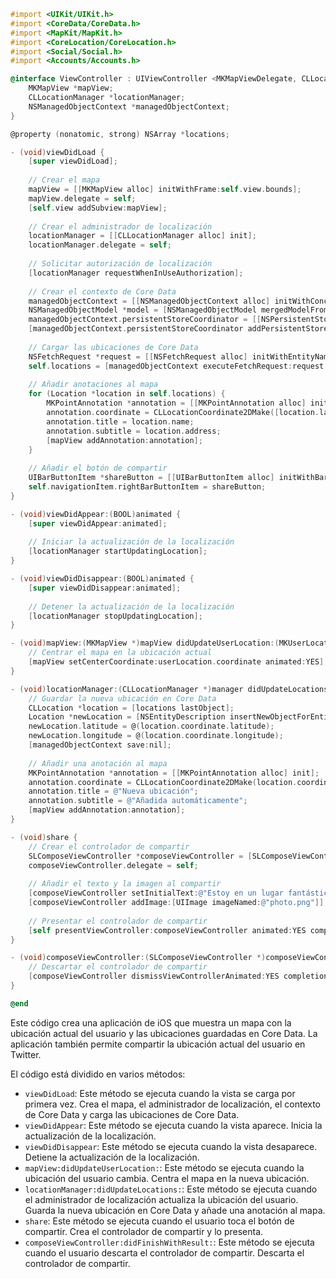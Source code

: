 ```objective-c
#import <UIKit/UIKit.h>
#import <CoreData/CoreData.h>
#import <MapKit/MapKit.h>
#import <CoreLocation/CoreLocation.h>
#import <Social/Social.h>
#import <Accounts/Accounts.h>

@interface ViewController : UIViewController <MKMapViewDelegate, CLLocationManagerDelegate, SLComposeViewControllerDelegate> {
    MKMapView *mapView;
    CLLocationManager *locationManager;
    NSManagedObjectContext *managedObjectContext;
}

@property (nonatomic, strong) NSArray *locations;

- (void)viewDidLoad {
    [super viewDidLoad];
    
    // Crear el mapa
    mapView = [[MKMapView alloc] initWithFrame:self.view.bounds];
    mapView.delegate = self;
    [self.view addSubview:mapView];
    
    // Crear el administrador de localización
    locationManager = [[CLLocationManager alloc] init];
    locationManager.delegate = self;
    
    // Solicitar autorización de localización
    [locationManager requestWhenInUseAuthorization];
    
    // Crear el contexto de Core Data
    managedObjectContext = [[NSManagedObjectContext alloc] initWithConcurrencyType:NSMainQueueConcurrencyType];
    NSManagedObjectModel *model = [NSManagedObjectModel mergedModelFromBundles:nil];
    managedObjectContext.persistentStoreCoordinator = [[NSPersistentStoreCoordinator alloc] initWithManagedObjectModel:model];
    [managedObjectContext.persistentStoreCoordinator addPersistentStoreWithType:NSSQLiteStoreType configuration:nil URL:[NSURL fileURLWithPath:[[NSSearchPathForDirectoriesInDomains(NSDocumentDirectory, NSUserDomainMask, YES) lastObject] stringByAppendingPathComponent:@"DataModel.sqlite"]] options:nil error:nil];
    
    // Cargar las ubicaciones de Core Data
    NSFetchRequest *request = [[NSFetchRequest alloc] initWithEntityName:@"Location"];
    self.locations = [managedObjectContext executeFetchRequest:request error:nil];
    
    // Añadir anotaciones al mapa
    for (Location *location in self.locations) {
        MKPointAnnotation *annotation = [[MKPointAnnotation alloc] init];
        annotation.coordinate = CLLocationCoordinate2DMake([location.latitude floatValue], [location.longitude floatValue]);
        annotation.title = location.name;
        annotation.subtitle = location.address;
        [mapView addAnnotation:annotation];
    }
    
    // Añadir el botón de compartir
    UIBarButtonItem *shareButton = [[UIBarButtonItem alloc] initWithBarButtonSystemItem:UIBarButtonSystemItemAction target:self action:@selector(share)];
    self.navigationItem.rightBarButtonItem = shareButton;
}

- (void)viewDidAppear:(BOOL)animated {
    [super viewDidAppear:animated];
    
    // Iniciar la actualización de la localización
    [locationManager startUpdatingLocation];
}

- (void)viewDidDisappear:(BOOL)animated {
    [super viewDidDisappear:animated];
    
    // Detener la actualización de la localización
    [locationManager stopUpdatingLocation];
}

- (void)mapView:(MKMapView *)mapView didUpdateUserLocation:(MKUserLocation *)userLocation {
    // Centrar el mapa en la ubicación actual
    [mapView setCenterCoordinate:userLocation.coordinate animated:YES];
}

- (void)locationManager:(CLLocationManager *)manager didUpdateLocations:(NSArray *)locations {
    // Guardar la nueva ubicación en Core Data
    CLLocation *location = [locations lastObject];
    Location *newLocation = [NSEntityDescription insertNewObjectForEntityForName:@"Location" inManagedObjectContext:managedObjectContext];
    newLocation.latitude = @(location.coordinate.latitude);
    newLocation.longitude = @(location.coordinate.longitude);
    [managedObjectContext save:nil];
    
    // Añadir una anotación al mapa
    MKPointAnnotation *annotation = [[MKPointAnnotation alloc] init];
    annotation.coordinate = CLLocationCoordinate2DMake(location.coordinate.latitude, location.coordinate.longitude);
    annotation.title = @"Nueva ubicación";
    annotation.subtitle = @"Añadida automáticamente";
    [mapView addAnnotation:annotation];
}

- (void)share {
    // Crear el controlador de compartir
    SLComposeViewController *composeViewController = [SLComposeViewController composeViewControllerForServiceType:SLServiceTypeTwitter];
    composeViewController.delegate = self;
    
    // Añadir el texto y la imagen al compartir
    [composeViewController setInitialText:@"Estoy en un lugar fantástico!"];
    [composeViewController addImage:[UIImage imageNamed:@"photo.png"]];
    
    // Presentar el controlador de compartir
    [self presentViewController:composeViewController animated:YES completion:nil];
}

- (void)composeViewController:(SLComposeViewController *)composeViewController didFinishWithResult:(NSDictionary *)result {
    // Descartar el controlador de compartir
    [composeViewController dismissViewControllerAnimated:YES completion:nil];
}

@end
```

Este código crea una aplicación de iOS que muestra un mapa con la ubicación actual del usuario y las ubicaciones guardadas en Core Data. La aplicación también permite compartir la ubicación actual del usuario en Twitter.

El código está dividido en varios métodos:

* `viewDidLoad`: Este método se ejecuta cuando la vista se carga por primera vez. Crea el mapa, el administrador de localización, el contexto de Core Data y carga las ubicaciones de Core Data.
* `viewDidAppear`: Este método se ejecuta cuando la vista aparece. Inicia la actualización de la localización.
* `viewDidDisappear`: Este método se ejecuta cuando la vista desaparece. Detiene la actualización de la localización.
* `mapView:didUpdateUserLocation:`: Este método se ejecuta cuando la ubicación del usuario cambia. Centra el mapa en la nueva ubicación.
* `locationManager:didUpdateLocations:`: Este método se ejecuta cuando el administrador de localización actualiza la ubicación del usuario. Guarda la nueva ubicación en Core Data y añade una anotación al mapa.
* `share`: Este método se ejecuta cuando el usuario toca el botón de compartir. Crea el controlador de compartir y lo presenta.
* `composeViewController:didFinishWithResult:`: Este método se ejecuta cuando el usuario descarta el controlador de compartir. Descarta el controlador de compartir.